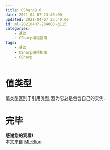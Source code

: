 ```yaml
---
title: CSharp9.0
date: 2021-04-07 23:40:00
updated: 2021-04-07 23:40:00
id: ml-20210407-234000-g115
categories:
	- 基础
	- CSharp编程指南
tags: 
	- 基础
	- CSharp编程指南
	- CSharp
---
```


# 值类型

值类型区别于引用类型,因为它总是包含自己的实例.

<!--more-->




# 完毕

**感谢您的观看!**  
本文来自 [ML-Blog][ML-Blog_Link]

<!-- 图片 -->

<!-- 链接 -->

<!-- 水印 -->
[ML-Blog_Link]:https://userminghaoli.github.io/ "我的博客"
